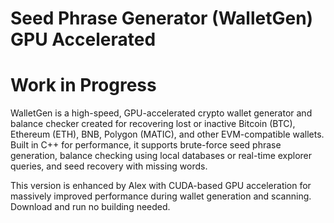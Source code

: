 # Seed Phrase Generator (WalletGen) GPU Accelerated 
# Work in Progress

WalletGen is a high-speed, GPU-accelerated crypto wallet generator and balance checker created for recovering lost or inactive Bitcoin (BTC), Ethereum (ETH), BNB, Polygon (MATIC), and other EVM-compatible wallets. Built in C++ for performance, it supports brute-force seed phrase generation, balance checking using local databases or real-time explorer queries, and seed recovery with missing words.

This version is enhanced by Alex with CUDA-based GPU acceleration for massively improved performance during wallet generation and scanning.
Download and run no building needed.
